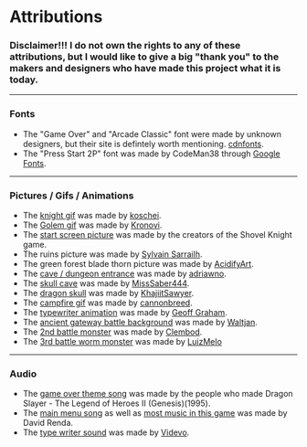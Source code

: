 # **Attributions**
### **Disclaimer!!!** I do not own the rights to any of these attributions, but I would like to give a big "thank you" to the makers and designers who have made this project what it is today.

---

### Fonts
* The "Game Over" and "Arcade Classic" font were made by unknown designers, but their site is defintely worth mentioning. [cdnfonts](https://www.cdnfonts.com/lvdc-game-over.font). 
* The "Press Start 2P" font was made by CodeMan38 through [Google Fonts](https://fonts.google.com/specimen/Press+Start+2P?preview.text=The%20enemy%20did%205dmg%20and%20the%20player%20has%2010HP&preview.text_type=custom).

---
### Pictures / Gifs / Animations
* The [knight gif](https://koschei-dev.itch.io/pixel-art-knight-animation-pack) was made by [koschei](https://twitter.com/koschei_dev?lang=en).
* The [Golem gif](https://darkpixel-kronovi.itch.io/mecha-golem-free) was made by [Kronovi](https://darkpixel-kronovi.itch.io/).
* The [start screen picture](https://shovelknight.fandom.com/wiki/The_Starlit_Wilds) was made by the creators of the Shovel Knight game.
* The ruins picture was made by [Sylvain Sarrailh](https://www.artstation.com/tohad).
* The green forest blade thorn picture was made by [AcidifyArt](https://www.deviantart.com/acidifyart).
* The [cave / dungeon entrance](https://www.deviantart.com/adriawno/art/Dungeon-Entrance-932577031) was made by [adriawno](https://www.deviantart.com/adriawno).
* The [skull cave](https://www.deviantart.com/misssaber444/art/Skull-Cave-865400850) was made by [MissSaber444](https://www.deviantart.com/misssaber444).
* The [dragon skull](https://www.deviantart.com/khajiitsawyer/art/Walk-in-Elsweyr-Lair-330138711) was made by [KhajiitSawyer](https://www.deviantart.com/khajiitsawyer).
* The [campfire gif](https://www.newgrounds.com/art/view/cannonbreed/rest-area) was made by [cannonbreed](https://cannonbreed.newgrounds.com/).
* The [typewriter animation](https://css-tricks.com/snippets/css/typewriter-effect/) was made by [Geoff Graham](https://css-tricks.com/author/geoffgraham/).
* The [ancient gateway battle background](https://www.deviantart.com/waltjan/art/Ancient-Gate-865452186) was made by [Waltjan](https://www.deviantart.com/waltjan).
* The [2nd battle monster](https://clembod.itch.io/bringer-of-death-free) was made by [Clembod](https://clembod.itch.io/).
* The [3rd battle worm monster](https://luizmelo.itch.io/fire-worm) was made by [LuizMelo](https://luizmelo.itch.io/.)
---
### Audio
* The [game over theme song](https://downloads.khinsider.com/game-soundtracks/album/dragon-slayer-the-legend-of-heroes-ii-genesis/33%2520-%2520Game%2520Over.mp3) was made by the people who made Dragon Slayer - The Legend of Heroes II (Genesis)(1995).
* The [main menu song](https://www.fesliyanstudios.com/royalty-free-music/download/8-bit-menu/287) as well as [most music in this game](https://www.fesliyanstudios.com/royalty-free-music/downloads-c/8-bit-music/6) was made by David Renda. 
* The [type writer sound](https://www.videvo.net/sound-effect/typewriter-antique-01/448941/) was made by [Videvo](https://www.videvo.net/profile/videvo/).
